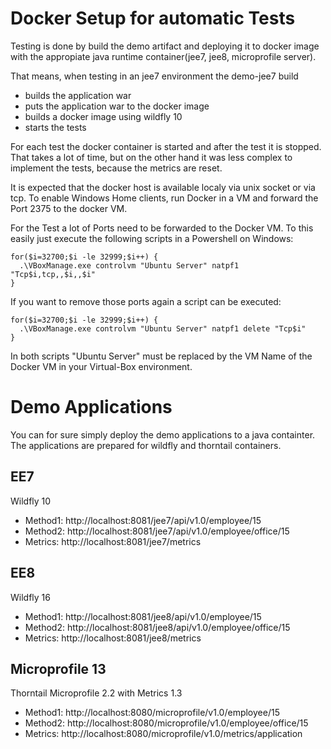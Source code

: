 # Docker Setup for automatic Tests

Testing is done by build the demo artifact and deploying it to docker image with the appropiate java runtime container(jee7, jee8, microprofile server).

That means, when testing in an jee7 environment the demo-jee7 build
 * builds the application war
 * puts the application war to the docker image
 * builds a docker image using wildfly 10
 * starts the tests

For each test the docker container is started and after the test it is stopped. That takes a lot of time, but on the other hand it was less complex to implement the tests, because the metrics are reset.

It is expected that the docker host is available localy via unix socket or via tcp. To enable Windows Home clients, run Docker in a VM and forward the Port 2375 to the docker VM.

For the Test a lot of Ports need to be forwarded to the Docker VM. To this easily just execute the following scripts in a Powershell on Windows:

```
for($i=32700;$i -le 32999;$i++) {
  .\VBoxManage.exe controlvm "Ubuntu Server" natpf1 "Tcp$i,tcp,,$i,,$i"
}
```

If you want to remove those ports again a script can be executed:
```
for($i=32700;$i -le 32999;$i++) {
  .\VBoxManage.exe controlvm "Ubuntu Server" natpf1 delete "Tcp$i"
}
```

In both scripts "Ubuntu Server" must be replaced by the VM Name of the Docker VM in your Virtual-Box environment.

# Demo Applications
You can for sure simply deploy the demo applications to a java containter. The applications are prepared for wildfly and thorntail containers.

## EE7
Wildfly 10

* Method1: http://localhost:8081/jee7/api/v1.0/employee/15
* Method2: http://localhost:8081/jee7/api/v1.0/employee/office/15
* Metrics: http://localhost:8081/jee7/metrics

## EE8
Wildfly 16

* Method1: http://localhost:8081/jee8/api/v1.0/employee/15
* Method2: http://localhost:8081/jee8/api/v1.0/employee/office/15
* Metrics: http://localhost:8081/jee8/metrics

## Microprofile 13
Thorntail Microprofile 2.2 with Metrics 1.3

* Method1: http://localhost:8080/microprofile/v1.0/employee/15
* Method2: http://localhost:8080/microprofile/v1.0/employee/office/15
* Metrics: http://localhost:8080/microprofile/v1.0/metrics/application
